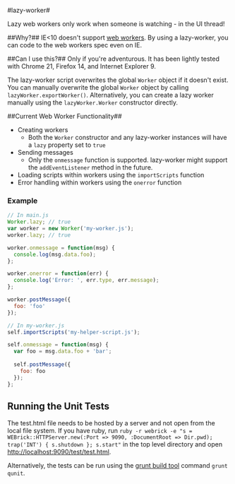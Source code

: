 #lazy-worker#

Lazy web workers only work when someone is watching - in the UI thread!

##Why?##
IE<10 doesn't support [web workers](https://developer.mozilla.org/en-US/docs/DOM/Using_web_workers). By using a lazy-worker, you can code to the web workers spec even on IE. 

##Can I use this?##
Only if you're adventurous. It has been lightly tested with Chrome 21, Firefox 14, and Internet Explorer 9. 

The lazy-worker script overwrites the global `Worker` object if it doesn't exist. You can manually overwrite the global `Worker` object by calling `lazyWorker.exportWorker()`. Alternatively, you can create a lazy worker manually using the `lazyWorker.Worker` constructor directly.

##Current Web Worker Functionality##
* Creating workers
  * Both the `Worker` constructor and any lazy-worker instances will have a `lazy` property set to `true`   
* Sending messages
  * Only the `onmessage` function is supported. lazy-worker might support the `addEventListener` method in the future.
* Loading scripts within workers using the `importScripts` function
* Error handling within workers using the `onerror` function

### Example ###
```javascript
// In main.js
Worker.lazy; // true
var worker = new Worker('my-worker.js');
worker.lazy; // true

worker.onmessage = function(msg) {
  console.log(msg.data.foo);
};

worker.onerror = function(err) {
  console.log('Error: ', err.type, err.message);
};

worker.postMessage({
  foo: 'foo'
});
```

```javascript
// In my-worker.js
self.importScripts('my-helper-script.js');

self.onmessage = function(msg) {
  var foo = msg.data.foo + 'bar';
  
  self.postMessage({
    foo: foo
  });
};
```

## Running the Unit Tests ##
The test.html file needs to be hosted by a server and not open from the local file system. If you have ruby, run `ruby -r webrick -e "s = WEBrick::HTTPServer.new(:Port => 9090, :DocumentRoot => Dir.pwd); trap('INT') { s.shutdown }; s.start"` in the top level directory and open [http://localhost:9090/test/test.html](http://localhost:9090/test/test.html).

Alternatively, the tests can be run using the [grunt build tool](https://github.com/cowboy/grunt) command `grunt qunit`.